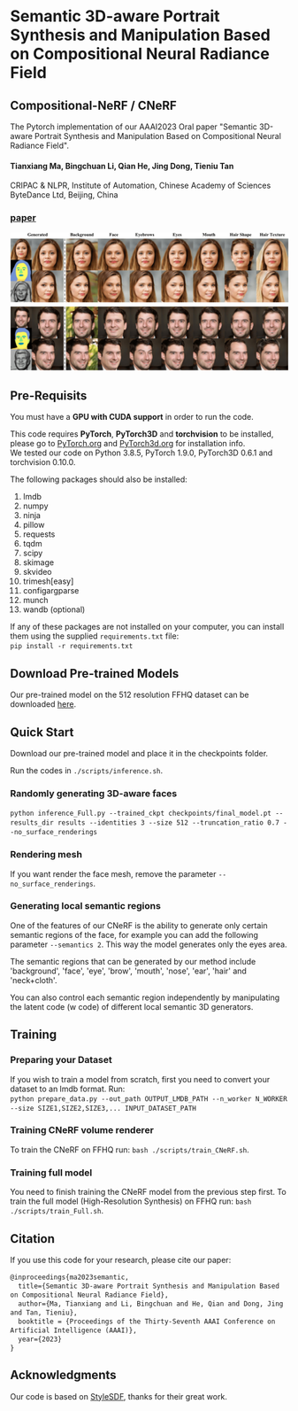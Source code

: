 # Semantic 3D-aware Portrait Synthesis and Manipulation Based on Compositional Neural Radiance Field
## Compositional-NeRF / CNeRF



The Pytorch implementation of our AAAI2023 Oral paper "Semantic 3D-aware Portrait Synthesis and Manipulation Based on Compositional Neural Radiance Field".

#### Tianxiang Ma, Bingchuan Li, Qian He, Jing Dong, Tieniu Tan
CRIPAC & NLPR, Institute of Automation, Chinese Academy of Sciences
ByteDance Ltd, Beijing, China
### [paper](https://arxiv.org/pdf/2302.01579.pdf)

<div align="center">
<img src=./assets/teaser.png>
</div>

## Pre-Requisits
You must have a **GPU with CUDA support** in order to run the code.

This code requires **PyTorch**, **PyTorch3D** and **torchvision** to be installed, please go to [PyTorch.org](https://pytorch.org/) and [PyTorch3d.org](https://pytorch3d.org/) for installation info.<br>
We tested our code on Python 3.8.5, PyTorch 1.9.0, PyTorch3D 0.6.1 and torchvision 0.10.0.

The following packages should also be installed:
1. lmdb
2. numpy
3. ninja
4. pillow
5. requests
6. tqdm
7. scipy
8. skimage
9. skvideo
10. trimesh[easy]
11. configargparse
12. munch
13. wandb (optional)

If any of these packages are not installed on your computer, you can install them using the supplied `requirements.txt` file:<br>
```pip install -r requirements.txt```

## Download Pre-trained Models
Our pre-trained model on the 512 resolution FFHQ dataset can be downloaded [here](https://drive.google.com/file/d/1td8s7gNbcI7vaB0JPkCOkYSqzr02tdUN/view?usp=sharing).


## Quick Start

Download our pre-trained model and place it in the checkpoints folder.

Run the codes in `./scripts/inference.sh`.
### Randomly generating 3D-aware faces
`python inference_Full.py --trained_ckpt checkpoints/final_model.pt --results_dir results --identities 3 --size 512 --truncation_ratio 0.7 --no_surface_renderings`

### Rendering mesh
If you want render the face mesh, remove the parameter `--no_surface_renderings`.

### Generating local semantic regions
One of the features of our CNeRF is the ability to generate only certain semantic regions of the face, for example you can add the following parameter
`--semantics 2`. This way the model generates only the eyes area.

The semantic regions that can be generated by our method include 'background', 'face', 'eye', 'brow', 'mouth', 'nose', 'ear', 'hair' and 'neck+cloth'.

You can also control each semantic region independently by manipulating the latent code (w code) of different local semantic 3D generators.


## Training

### Preparing your Dataset
If you wish to train a model from scratch, first you need to convert your dataset to an lmdb format. Run:<br>
`python prepare_data.py --out_path OUTPUT_LMDB_PATH --n_worker N_WORKER --size SIZE1,SIZE2,SIZE3,... INPUT_DATASET_PATH`

### Training CNeRF volume renderer
To train the CNeRF on FFHQ run: `bash ./scripts/train_CNeRF.sh`. <br>


### Training full model
You need to finish training the CNeRF model from the previous step first.
To train the full model (High-Resolution Synthesis) on FFHQ run: `bash ./scripts/train_Full.sh`. <br>


## Citation
If you use this code for your research, please cite our paper:

```
@inproceedings{ma2023semantic,
  title={Semantic 3D-aware Portrait Synthesis and Manipulation Based on Compositional Neural Radiance Field},
  author={Ma, Tianxiang and Li, Bingchuan and He, Qian and Dong, Jing and Tan, Tieniu},
  booktitle = {Proceedings of the Thirty-Seventh AAAI Conference on Artificial Intelligence (AAAI)},
  year={2023}
}
```

## Acknowledgments
Our code is based on [StyleSDF](https://github.com/royorel/StyleSDF/), thanks for their great work.

